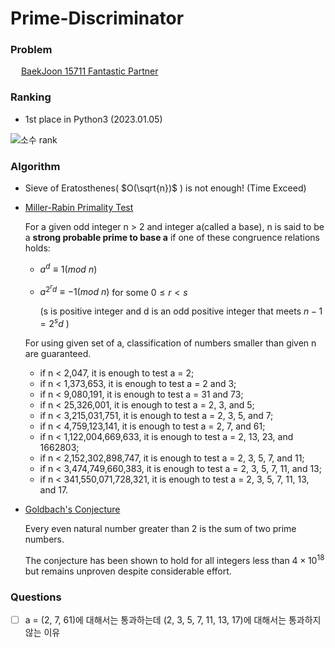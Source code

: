 # Prime-Discriminator
### Problem
<img src="https://d2gd6pc034wcta.cloudfront.net/tier/13.svg" width="13pt"> [BaekJoon 15711 Fantastic Partner](https://www.acmicpc.net/problem/15711)

### Ranking

- 1st place in Python3 (2023.01.05)

![소수 rank](https://user-images.githubusercontent.com/62281102/210597807-f928a045-ce73-4460-b66b-da56f6b9e43e.png)


### Algorithm
- Sieve of Eratosthenes( $O(\sqrt{n})$ ) is not enough! (Time Exceed)
- [Miller-Rabin Primality Test](https://en.wikipedia.org/wiki/Miller%E2%80%93Rabin_primality_test)

  For a given odd integer n > 2 and integer a(called a base), n is said to be a **strong probable prime to base a** if one of these congruence relations holds:
  
  - $a^d \equiv 1 (mod\ n)$
  - $a^{2^r d} \equiv -1 (mod\ n)$ for some $0 \le r < s$ 
  
    (s is positive integer and d is an odd positive integer that meets $n-1 = 2^s d$ )
    
  For using given set of a, classification of numbers smaller than given n are guaranteed.
  
  - if n < 2,047, it is enough to test a = 2;
  - if n < 1,373,653, it is enough to test a = 2 and 3;
  - if n < 9,080,191, it is enough to test a = 31 and 73;
  - if n < 25,326,001, it is enough to test a = 2, 3, and 5;
  - if n < 3,215,031,751, it is enough to test a = 2, 3, 5, and 7;
  - if n < 4,759,123,141, it is enough to test a = 2, 7, and 61;
  - if n < 1,122,004,669,633, it is enough to test a = 2, 13, 23, and 1662803;
  - if n < 2,152,302,898,747, it is enough to test a = 2, 3, 5, 7, and 11;
  - if n < 3,474,749,660,383, it is enough to test a = 2, 3, 5, 7, 11, and 13;
  - if n < 341,550,071,728,321, it is enough to test a = 2, 3, 5, 7, 11, 13, and 17.
  

- [Goldbach's Conjecture](https://en.wikipedia.org/wiki/Goldbach%27s_conjecture)
  
  Every even natural number greater than 2 is the sum of two prime numbers.
  
  The conjecture has been shown to hold for all integers less than $4 × 10^{18}$ but remains unproven despite considerable effort.
  
### Questions

- [ ] a = (2, 7, 61)에 대해서는 통과하는데 (2, 3, 5, 7, 11, 13, 17)에 대해서는 통과하지 않는 이유
